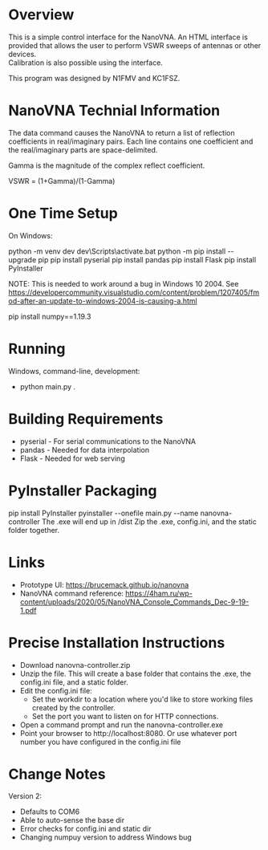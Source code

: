 Overview
========
This is a simple control interface for the NanoVNA.  An HTML interface is provided 
that allows the user to perform VSWR sweeps of antennas or other devices.  
Calibration is also possible using the interface.

This program was designed by N1FMV and KC1FSZ.

NanoVNA Technial Information
============================
The data command causes the NanoVNA to return a list of reflection coefficients in real/imaginary pairs.  Each line contains one coefficient and the real/imaginary parts are space-delimited.

Gamma is the magnitude of the complex reflect coefficient.

VSWR = (1+Gamma)/(1-Gamma)

One Time Setup
==============
On Windows:

python -m venv dev
dev\Scripts\activate.bat
python -m pip install --upgrade pip
pip install pyserial
pip install pandas
pip install Flask
pip install PyInstaller

NOTE: This is needed to work around a bug in Windows 10 2004.  See https://developercommunity.visualstudio.com/content/problem/1207405/fmod-after-an-update-to-windows-2004-is-causing-a.html

pip install numpy==1.19.3

Running
=======
Windows, command-line, development:

* python main.py .

Building Requirements
=====================
* pyserial - For serial communications to the NanoVNA
* pandas - Needed for data interpolation
* Flask - Needed for web serving

PyInstaller Packaging
=====================
pip install PyInstaller
pyinstaller --onefile main.py --name nanovna-controller
The .exe will end up in /dist
Zip the .exe, config.ini, and the static folder together.

Links
=====
* Prototype UI: https://brucemack.github.io/nanovna 
* NanoVNA command reference: https://4ham.ru/wp-content/uploads/2020/05/NanoVNA_Console_Commands_Dec-9-19-1.pdf

Precise Installation Instructions
=================================
* Download nanovna-controller.zip
* Unzip the file.  This will create a base folder that contains the .exe, the config.ini file, and a static folder.
* Edit the config.ini file:
  - Set the workdir to a location where you'd like to store working files created by the controller.    
  - Set the port you want to listen on for HTTP connections.
* Open a command prompt and run the nanovna-controller.exe 
* Point your browser to http://localhost:8080.  Or use whatever port number you have configured in the config.ini file

Change Notes
============
Version 2:
* Defaults to COM6
* Able to auto-sense the base dir
* Error checks for config.ini and static dir
* Changing numpuy version to address Windows bug
